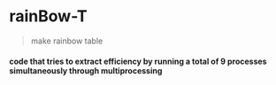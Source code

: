 # rainBow-T

> make rainbow table

#### code that tries to extract efficiency by running a total of 9 processes simultaneously through multiprocessing
